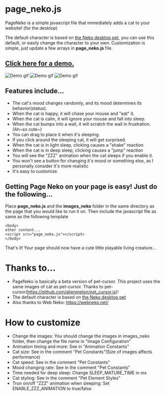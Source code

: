 # page_neko.js

PageNeko is a simple javascript file that immediately adds a cat to your website! (for the desktop)

The default character is based on [the Neko desktop pet](<https://en.wikipedia.org/wiki/Neko_(software)>), you can use this default, or easily change the character to your own. Customization is simple, just update a few arrays in **page_neko.js** file.

## [Click here for a demo.](https://somwhy.github.io/PageNeko/)

![Demo gif](https://github.com/user-attachments/assets/2bd2e8eb-8e7c-44f8-a460-d78295184b02)
![Demo gif](https://github.com/user-attachments/assets/216808aa-a556-4479-9395-6c1050aab4c6)
![Demo gif](https://github.com/user-attachments/assets/7af02366-56f8-4620-84c4-9582cd2d3a6a)

## Features include...

- The cat's mood changes randomly, and its mood determines its behavior(status).
- When the cat is happy, it will chase your mouse and "eat" it.
- When the cat is calm, it will ignore your mouse and fall into sleep.
- When the cat bumps into a wall, it will scratch the wall in frustration.(Ah~so cute~)
- You can drag to place it when it's sleeping.
- If you click around the sleeping cat, it will get surprised.
- When the cat is in light sleep, clicking causes a "shake" reaction
- When the cat is in deep sleep, clicking causes a "jump" reaction
- You will see the "ZZZ" animation when the cat sleeps if you enable it. 
- You won't see a button for changing it's mood or something else, as I personally consider it's more realistic
- It's easy to customize.

## Getting Page Neko on your page is easy! Just do the following...

Place **page_neko.js** and the **images_neko** folder in the same directory as the page that you would like to run it on.
Then include the javascript file as same as the following template

```
<body>
other content...
<script src="page_neko.js"></script>
</body>

```

That's it! Your page should now have a cute little playable living creature...

# Thanks to...

- PageNeko is basically a beta version of pet-cursor. This project uses the same images of cat as pet-cursor. Thanks to pet-cursor(<https://github.com/alienmelon/pet_cursor.js>)!
- The default character is based on [the Neko desktop pet](<https://en.wikipedia.org/wiki/Neko_(software)>)
- Also thanks to Web Neko: https://webneko.net/

# How to customize

- Change the images: You should change the images in images_neko folder, then change the file name in "Image Configuration"
- Animation timing and more: See in "Animation Constants"
- Cat size: See in the comment "Pet Constants"(Size of images affects performance)
- Cat speed: See in the comment "Pet Constants"
- Mood changing rate: See in the comment "Pet Constants"
- Time needed for deep sleep: Change SLEEP_MATURE_TIME in ms
- Cat styling: See in the comment "Pet Element Styles"
- Trun on/off "ZZZ" animation when sleeping: Set ENABLE_ZZZ_ANIMATION to true/false
